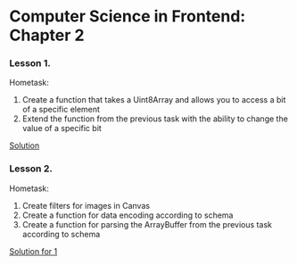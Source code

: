 # Computer Science in Frontend: Chapter 2

### **Lesson 1.**
Hometask:
1. Create a function that takes a Uint8Array and allows you to access a bit of a specific element
2. Extend the function from the previous task with the ability to change the value of a specific bit

[Solution](./src/utils/bit-accessor)

### **Lesson 2.**
Hometask:
1. Create filters for images in Canvas
2. Create a function for data encoding according to schema
3. Create a function for parsing the ArrayBuffer from the previous task according to schema

[Solution for 1](./src/modules/image-filters)

